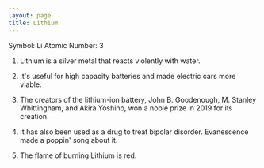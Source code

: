 ```yaml
---
layout: page
title: Lithium
---
```


Symbol: Li
Atomic Number: 3

1. Lithium is a silver metal that reacts violently with water. 

2. It's useful for high capacity batteries and made electric cars more viable. 

3. The creators of the lithium-ion battery, John B. Goodenough, M. Stanley Whittingham, and Akira Yoshino, won a noble prize in 2019 for its creation. 

4. It has also been used as a drug to treat bipolar disorder. Evanescence made a poppin' song about it.

5. The flame of burning Lithium is red.
